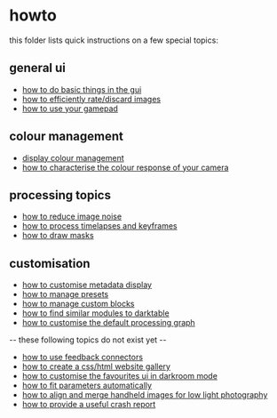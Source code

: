 # howto

this folder lists quick instructions on a few special topics:

## general ui

* [how to do basic things in the gui](./gui-basics/readme.md)
* [how to efficiently rate/discard images](./lt-workflow/readme.md)
* [how to use your gamepad](./gamepad/readme.md)

## colour management

* [display colour management](./colour-display/readme.md)
* [how to characterise the colour response of your camera](./colour-input/readme.md)

## processing topics

* [how to reduce image noise](./noise-profiling/readme.md)
* [how to process timelapses and keyframes](./timelapse/readme.md)
* [how to draw masks](./draw-masks/readme.md)

## customisation

* [how to customise metadata display](./metadata/readme.md)
* [how to manage presets](./presets/readme.md)
* [how to manage custom blocks](./blocks/readme.md)
* [how to find similar modules to darktable](./dt/readme.md)
* [how to customise the default processing graph](./defgraph/readme.md)


-- these following topics do not exist yet --

* [how to use feedback connectors](./feedback/readme.md)
* [how to create a css/html website gallery](./gallery/readme.md)
* [how to customise the favourites ui in darkroom mode](./favs/readme.md)
* [how to fit parameters automatically](./fit/readme.md)
* [how to align and merge handheld images for low light photography](./align/readme.md)
* [how to provide a useful crash report](./crash/readme.md)
